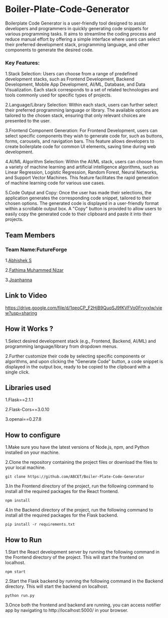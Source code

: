 # Boiler-Plate-Code-Generator

Boilerplate Code Generator is a user-friendly tool designed to assist developers and programmers in quickly generating code snippets for various programming tasks. It aims to streamline the coding process and reduce manual effort by offering a simple interface where users can select their preferred development stack, programming language, and other components to generate the desired code.

### Key Features:
1.Stack Selection: Users can choose from a range of predefined development stacks, such as Frontend Development, Backend Development, Mobile App Development, AI/ML, Database, and Data Visualization. Each stack corresponds to a set of related technologies and tools commonly used for specific types of projects.

2.Language/Library Selection: Within each stack, users can further select their preferred programming language or library. The available options are tailored to the chosen stack, ensuring that only relevant choices are presented to the user.

3.Frontend Component Generation: For Frontend Development, users can select specific components they wish to generate code for, such as buttons, forms, carousels, and navigation bars. This feature allows developers to create boilerplate code for common UI elements, saving time during web development.

4.AI/ML Algorithm Selection: Within the AI/ML stack, users can choose from a variety of machine learning and artificial intelligence algorithms, such as Linear Regression, Logistic Regression, Random Forest, Neural Networks, and Support Vector Machines. This feature facilitates the rapid generation of machine learning code for various use cases.

5.Code Output and Copy: Once the user has made their selections, the application generates the corresponding code snippet, tailored to their chosen options. The generated code is displayed in a user-friendly format within a scrollable output box. A "Copy" button is provided to allow users to easily copy the generated code to their clipboard and paste it into their projects.

## Team Members

### Team Name:FutureForge

1.[Abhishek S](https://github.com/ABCET) 

2.[Fathima Muhammed Nizar](https://github.com/Fathima-Muhammed-Nizar)

3.[Joanhanna](https://github.com/joanhanna)

## Link to Video
https://drive.google.com/file/d/1qeoCP_F2HjB9QuqSJ9fKVFVo0FryyxIw/view?usp=sharing

## How it Works ?

1.Select desired development stack (e.g., Frontend, Backend, AI/ML) and programming language/library from dropdown menus.

2.Further customize their code by selecting specific components or algorithms, and upon clicking the "Generate Code" button, a code snippet is displayed in the output box, ready to be copied to the clipboard with a single click.

## Libraries used

1.Flask==2.1.1

2.Flask-Cors==3.0.10

3.openai==0.27.8

## How to configure

1.Make sure you have the latest versions of Node.js, npm, and Python installed on your machine.

2.Clone the repository containing the project files or download the files to your local machine.

``````
git clone https://github.com/ABCET/Boiler-Plate-Code-Generator
``````

3.In the Frontend directory of the project, run the following command to install all the required packages for the React frontend.

``````
npm install
``````

4.In the Backend directory of the project, run the following command to install all the required packages for the Flask backend.

``````
pip install -r requirements.txt
``````

## How to Run

1.Start the React development server by running the following command in the Frontend directory of the project. This will start the frontend on localhost.

``````
npm start
``````

2.Start the Flask backend by running the following command in the Backend directory. This will start the backend on localhost. 

``````
python run.py
``````

3.Once both the frontend and backend are running, you can access notifier app by navigating to http://localhost:5000/ in your browser.

